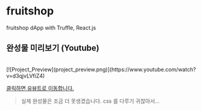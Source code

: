 # fruitshop
fruitshop dApp with Truffle, React.js

## 완성물 미리보기 (Youtube) ##
<br/>
[![Project_Preview](project_preview.png)](https://www.youtube.com/watch?v=d3qjvLVfiZ4)

[클릭하면 유뷰트로 이동합니다.](https://www.youtube.com/watch?v=d3qjvLVfiZ4)

> 실제 완성물은 조금 더 못생겼습니다. css 를 다루기 귀찮아서...
